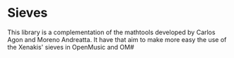 # Sieves

This library is a complementation of the mathtools developed by Carlos Agon and Moreno Andreatta. It have that aim to make more easy the use of the Xenakis' sieves in OpenMusic and OM#
